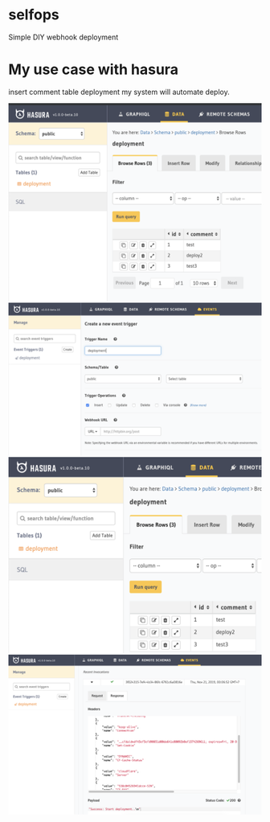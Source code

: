 # selfops
Simple DIY webhook deployment 

# My use case with hasura
insert comment table deployment my system will automate deploy.

![alt text](https://raw.githubusercontent.com/ohmdob/selfops/master/img/selfops1.png)
![alt text](https://raw.githubusercontent.com/ohmdob/selfops/master/img/selfops2.png)
![alt text](https://raw.githubusercontent.com/ohmdob/selfops/master/img/selfops3.png)
![alt text](https://raw.githubusercontent.com/ohmdob/selfops/master/img/selfops4.png)



